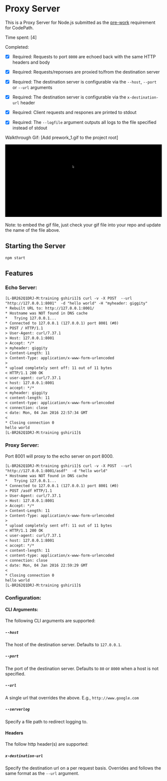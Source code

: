 # Proxy Server

This is a Proxy Server for Node.js submitted as the [pre-work](http://courses.codepath.com/snippets/intro_to_nodejs/prework) requirement for CodePath.

Time spent: [4]

Completed:

* [X] Required: Requests to port `8000` are echoed back with the same HTTP headers and body
* [X] Required: Requests/reponses are proxied to/from the destination server
* [X] Required: The destination server is configurable via the `--host`, `--port`  or `--url` arguments
* [X] Required: The destination server is configurable via the `x-destination-url` header
* [X] Required: Client requests and respones are printed to stdout
* [X] Required: The `--logfile` argument outputs all logs to the file specified instead of stdout


Walkthrough Gif:
[Add prework_1.gif to the project root] 

![Video Walkthrough](prework_1.gif)

Note: to embed the gif file, just check your gif file into your repo and update the name of the file above.

## Starting the Server

```bash
npm start
```

## Features

### Echo Server:

```
[L-BR262Q1DRJ-M:training gshiri1]$ curl -v -X POST  --url "http://127.0.0.1:8001"  -d "hello world" -H "myheader: giggity"
* Rebuilt URL to: http://127.0.0.1:8001/
* Hostname was NOT found in DNS cache
*   Trying 127.0.0.1...
* Connected to 127.0.0.1 (127.0.0.1) port 8001 (#0)
> POST / HTTP/1.1
> User-Agent: curl/7.37.1
> Host: 127.0.0.1:8001
> Accept: */*
> myheader: giggity
> Content-Length: 11
> Content-Type: application/x-www-form-urlencoded
> 
* upload completely sent off: 11 out of 11 bytes
< HTTP/1.1 200 OK
< user-agent: curl/7.37.1
< host: 127.0.0.1:8001
< accept: */*
< myheader: giggity
< content-length: 11
< content-type: application/x-www-form-urlencoded
< connection: close
< date: Mon, 04 Jan 2016 22:57:34 GMT
< 
* Closing connection 0
hello world
[L-BR262Q1DRJ-M:training gshiri1]$ 
```

### Proxy Server:

Port 8001 will proxy to the echo server on port 8000.

```
[L-BR262Q1DRJ-M:training gshiri1]$ curl -v -X POST  --url "http://127.0.0.1:8001/asdf"  -d "hello world"
* Hostname was NOT found in DNS cache
*   Trying 127.0.0.1...
* Connected to 127.0.0.1 (127.0.0.1) port 8001 (#0)
> POST /asdf HTTP/1.1
> User-Agent: curl/7.37.1
> Host: 127.0.0.1:8001
> Accept: */*
> Content-Length: 11
> Content-Type: application/x-www-form-urlencoded
> 
* upload completely sent off: 11 out of 11 bytes
< HTTP/1.1 200 OK
< user-agent: curl/7.37.1
< host: 127.0.0.1:8001
< accept: */*
< content-length: 11
< content-type: application/x-www-form-urlencoded
< connection: close
< date: Mon, 04 Jan 2016 22:59:29 GMT
< 
* Closing connection 0
hello world
[L-BR262Q1DRJ-M:training gshiri1]$ 
```

### Configuration:

#### CLI Arguments:

The following CLI arguments are supported:

##### `--host`

The host of the destination server. Defaults to `127.0.0.1`.

##### `--port`

The port of the destination server. Defaults to `80` or `8000` when a host is not specified.

##### `--url`

A single url that overrides the above. E.g., `http://www.google.com`

##### `--serverlog`

Specify a file path to redirect logging to.

#### Headers

The follow http header(s) are supported:

##### `x-destination-url`

Specify the destination url on a per request basis. Overrides and follows the same format as the `--url` argument.
